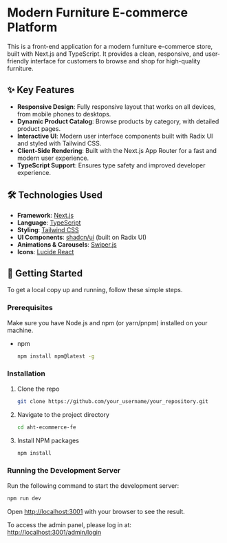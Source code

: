 # Modern Furniture E-commerce Platform

This is a front-end application for a modern furniture e-commerce store, built with Next.js and TypeScript. It provides a clean, responsive, and user-friendly interface for customers to browse and shop for high-quality furniture.

## ✨ Key Features

- **Responsive Design**: Fully responsive layout that works on all devices, from mobile phones to desktops.
- **Dynamic Product Catalog**: Browse products by category, with detailed product pages.
- **Interactive UI**: Modern user interface components built with Radix UI and styled with Tailwind CSS.
- **Client-Side Rendering**: Built with the Next.js App Router for a fast and modern user experience.
- **TypeScript Support**: Ensures type safety and improved developer experience.

## 🛠️ Technologies Used

- **Framework**: [Next.js](https://nextjs.org/)
- **Language**: [TypeScript](https://www.typescriptlang.org/)
- **Styling**: [Tailwind CSS](https://tailwindcss.com/)
- **UI Components**: [shadcn/ui](https://ui.shadcn.com/) (built on Radix UI)
- **Animations & Carousels**: [Swiper.js](https://swiperjs.com/)
- **Icons**: [Lucide React](https://lucide.dev/)

## 🚀 Getting Started

To get a local copy up and running, follow these simple steps.

### Prerequisites

Make sure you have Node.js and npm (or yarn/pnpm) installed on your machine.
- npm
  ```sh
  npm install npm@latest -g
  ```

### Installation

1. Clone the repo
   ```sh
   git clone https://github.com/your_username/your_repository.git
   ```
2. Navigate to the project directory
   ```sh
   cd aht-ecommerce-fe
   ```
3. Install NPM packages
   ```sh
   npm install
   ```

### Running the Development Server

Run the following command to start the development server:

```sh
npm run dev
```

Open [http://localhost:3001](http://localhost:3001) with your browser to see the result.

To access the admin panel, please log in at: [http://localhost:3001/admin/login](http://localhost:3001/admin/login)